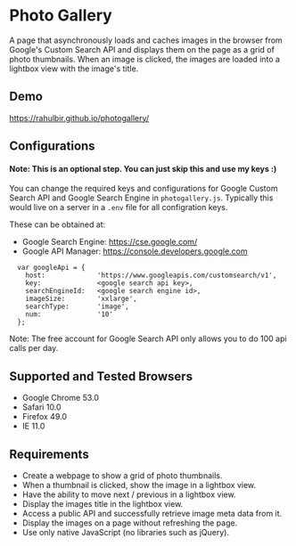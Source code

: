 # Photo Gallery
A page that asynchronously loads and caches images in the browser from Google's Custom Search API and displays them on the page as a grid of photo thumbnails. When an image is clicked, the images are loaded into a lightbox view with the image's title. 

## Demo
https://rahulbir.github.io/photogallery/


## Configurations
#### Note: This is an optional step. You can just skip this and use my keys :) 

You can change the required keys and configurations for Google Custom Search API and Google Search Engine in `photogallery.js`. Typically this would live on a server in a `.env` file for all configration keys. 

These can be obtained at: 
- Google Search Engine: https://cse.google.com/
- Google API Manager: https://console.developers.google.com

```
  var googleApi = {
    host:             'https://www.googleapis.com/customsearch/v1',
    key:              <google search api key>,
    searchEngineId:   <google search engine id>,
    imageSize:        'xxlarge',
    searchType:       'image',
    num:              '10'
  };
```

Note: The free account for Google Search API only allows you to do 100 api calls per day.

## Supported and Tested Browsers
- Google Chrome 53.0
- Safari 10.0
- Firefox 49.0
- IE 11.0

## Requirements
- Create a webpage to show a grid of photo thumbnails.
- When a thumbnail is clicked, show the image in a lightbox view.
- Have the ability to move next / previous in a lightbox view.
- Display the images title in the lightbox view.
- Access a public API and successfully retrieve image meta data from it.
- Display the images on a page without refreshing the page.
- Use only native JavaScript (no libraries such as jQuery).
